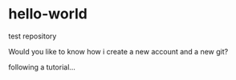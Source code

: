 # hello-world
test repository

Would you like to know how i create a new account and a new git?

following a tutorial...
